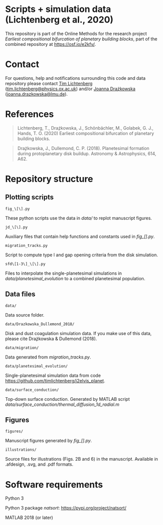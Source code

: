 # Scripts + simulation data (Lichtenberg et al., 2020)

This repository is part of the Online Methods for the research project *Earliest compositional bifurcation of planetary building blocks*, part of the combined repository at https://osf.io/e2kfv/.

# Contact

For questions, help and notifications surrounding this code and data repository please contact [Tim Lichtenberg](https://timlichtenberg.net/) (tim.lichtenberg@physics.ox.ac.uk) and/or [Joanna Dra̧żkowska](https://www.usm.uni-muenchen.de/people/drazkowska/) (joanna.drazkowska@lmu.de).

# References

> Lichtenberg, T., Dra̧żkowska, J., Schönbächler, M., Golabek, G. J., Hands, T. O. (2020) Earliest compositional bifurcation of planetary building blocks.

> Dra̧żkowska, J., Dullemond, C. P. (2018). Planetesimal formation during protoplanetary disk buildup. Astronomy & Astrophysics, 614, A62.

# Repository structure

## Plotting scripts

    fig_\[\].py
    
These python scripts use the data in *data/* to replot manuscript figures.

    jd_\[\].py
    
Auxiliary files that contain help functions and constants used in *fig_\[\].py*.

    migration_tracks.py
    
Script to compute type I and gap opening criteria from the disk simulation.

    sfd\[1-3\]_\[\].py
    
Files to interpolate the single-planetesimal simulations in *data/planetesimal_evolution* to a combined planetesimal population.

## Data files
    data/
    
Data source folder.
    
    data/Drazkowska_Dullemond_2018/
    
Disk and dust coagulation simulation data. If you make use of this data, please cite Dra̧żkowska & Dullemond (2018).
 
    data/migration/
    
Data generated from *migration_tracks.py*.
    
    data/planetesimal_evolution/
    
Single-planetesimal simulation data from code https://github.com/timlichtenberg/i2elvis_planet.
    
    data/surface_conduction/
    
Top-down surface conduction. Generated by MATLAB script *data/surface_conduction/thermal_diffusion_1d_radial.m*

## Figures
    figures/
    
Manuscript figures generated by *fig_\[\].py*.
    
    illustrations/

Source files for illustrations (Figs. 2B and 6) in the manuscript. Available in .afdesign, .svg, and .pdf formats.

# Software requirements

Python 3

Python 3 package *natsort*: https://pypi.org/project/natsort/

MATLAB 2018 (or later)
